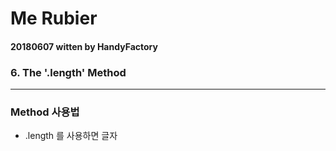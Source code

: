 # Me Rubier

#### 20180607 witten by HandyFactory

### 6. The '.length' Method

---

### Method 사용법

- .length 를 사용하면 글자

